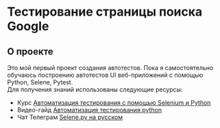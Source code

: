 # Тестирование страницы поиска Google
## О проекте
Это мой первый проект создания автотестов. Пока я самостоятельно обучаюсь построению автотестов UI веб-приложений с помощью Python, Selene, Pytest.  
Для получения знаний использованы следующие ресурсы:
- Курс [Автоматизация тестирования с помощью Selenium и Python](https://stepik.org/course/575)
- Видео-гайд [Автоматизация тестирования python](https://www.youtube.com/playlist?list=PL8jIzbooWPdXN6thJ_bGnd9uZjby07DPC)
- Чат Телеграм [Selene.py на русском](https://t.me/selene_py_ru)

